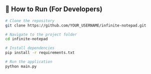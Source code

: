 ## 🔧 **How to Run (For Developers)**
```bash
# Clone the repository
git clone https://github.com/YOUR_USERNAME/infinite-notepad.git

# Navigate to the project folder
cd infinite-notepad

# Install dependencies
pip install -r requirements.txt

# Run the application
python main.py
